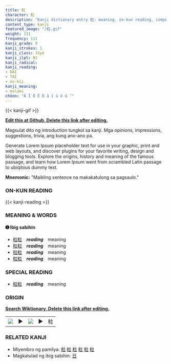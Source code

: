 ```yaml
---
title: 粒
character: 粒
description: "Kanji dictionary entry 粒: meaning, on-kun reading, compounds, origin, related kanji"
content_type: kanji
featured_image: "/粒.gif"
weight: 111
frequency: 111
kanji_grade: 9
kanji_strokes: 1
kanji_class: Jōyō
kanji_jlpt: N1
kanji_radical: 
kanji_reading: 
- DAI
- TAI
- oo-kii
kanji_meaning:
- malaki
chōon: "Ā Ī Ū Ē Ō ā ī ū ē ō ’"
---
```

[//]: # (Don't edit the line below. Kanji animated GIF code is automatically generated.)
{{< kanji-gif >}}

[//]: # (Edit below this line.)

**[Edit this at Github. Delete this link after editing.](https://github.com/tim0g/tim/tree/main/content/kanji/粒/index.md)**

Magsulat dito ng introduction tungkol sa kanji. Mga opinions, impressions, suggestions, trivia, ang kung ano-ano pa.

Generate Lorem Ipsum placeholder text for use in your graphic, print and web layouts, and discover plugins for your favorite writing, design and blogging tools. Explore the origins, history and meaning of the famous passage, and learn how Lorem Ipsum went from scrambled Latin passage to ubiqitous dummy text.
 
**Mnemonic:** "Maikling sentence na makakatulong sa pagsaulo."

### ON-KUN READING

[//]: # (Don't edit the line below. ON-KUN READING code is automatically generated.)
{{< kanji-reading >}}

### MEANING & WORDS

#### ➊ **Ibig sabihin**
  - [粒](../粒)[粒](../粒)　***reading***　meaning
  - [粒](../粒)[粒](../粒)　***reading***　meaning
  - [粒](../粒)[粒](../粒)　***reading***　meaning
  - [粒](../粒)[粒](../粒)　***reading***　meaning

### SPECIAL READING
  - [粒](../粒)[粒](../粒)　***reading***　meaning

### ORIGIN

**[Search Wiktionary. Delete this link after editing.](https://wiktionary.org/wiki/粒)**
<table class="kanji-table"><tr><td>
<img src="60px-粒-bronze.svg.png">
</td><td>▶</td><td>
<img src="60px-粒-oracle.svg.png">
</td><td>▶</td>
<td class="kanji-origin">粒</td>
</tr></table>

### RELATED KANJI
- Miyembro ng pamilya: [粒](../粒) [粒](../粒) [粒](../粒) [粒](../粒) [粒](../粒) [粒](../粒)
- Magkatulad ng ibig sabihin: [日](../日)
